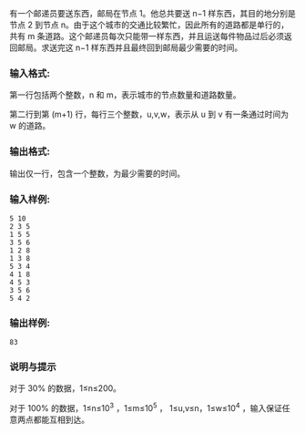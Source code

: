 有一个邮递员要送东西，邮局在节点 1。他总共要送 n−1 样东西，其目的地分别是节点 2 到节点 n。由于这个城市的交通比较繁忙，因此所有的道路都是单行的，共有 m 条道路。这个邮递员每次只能带一样东西，并且运送每件物品过后必须返回邮局。求送完这 n−1 样东西并且最终回到邮局最少需要的时间。
### 输入格式:

第一行包括两个整数，n 和 m，表示城市的节点数量和道路数量。

第二行到第 (m+1) 行，每行三个整数，u,v,w，表示从 u 到 v 有一条通过时间为 w 的道路。

### 输出格式:
输出仅一行，包含一个整数，为最少需要的时间。

### 输入样例:



```in
5 10
2 3 5
1 5 5
3 5 6
1 2 8
1 3 8
5 3 4
4 1 8
4 5 3
3 5 6
5 4 2
```

### 输出样例:



```out
83
```

### 说明与提示
对于 30% 的数据，1≤n≤200。

对于 100% 的数据，1≤n≤$10^3$ ，1≤m≤$10^5$ ， 1≤u,v≤n，1≤w≤$10^ 4$ ，输入保证任意两点都能互相到达。